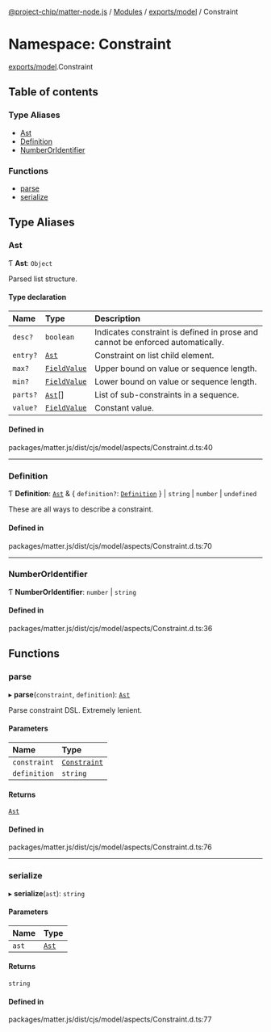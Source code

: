 [@project-chip/matter-node.js](../README.md) / [Modules](../modules.md) / [exports/model](exports_model.md) / Constraint

# Namespace: Constraint

[exports/model](exports_model.md).Constraint

## Table of contents

### Type Aliases

- [Ast](exports_model.Constraint.md#ast)
- [Definition](exports_model.Constraint.md#definition)
- [NumberOrIdentifier](exports_model.Constraint.md#numberoridentifier)

### Functions

- [parse](exports_model.Constraint.md#parse)
- [serialize](exports_model.Constraint.md#serialize)

## Type Aliases

### Ast

Ƭ **Ast**: `Object`

Parsed list structure.

#### Type declaration

| Name | Type | Description |
| :------ | :------ | :------ |
| `desc?` | `boolean` | Indicates constraint is defined in prose and cannot be enforced automatically. |
| `entry?` | [`Ast`](exports_model.Constraint.md#ast) | Constraint on list child element. |
| `max?` | [`FieldValue`](exports_model.md#fieldvalue) | Upper bound on value or sequence length. |
| `min?` | [`FieldValue`](exports_model.md#fieldvalue) | Lower bound on value or sequence length. |
| `parts?` | [`Ast`](exports_model.Constraint.md#ast)[] | List of sub-constraints in a sequence. |
| `value?` | [`FieldValue`](exports_model.md#fieldvalue) | Constant value. |

#### Defined in

packages/matter.js/dist/cjs/model/aspects/Constraint.d.ts:40

___

### Definition

Ƭ **Definition**: [`Ast`](exports_model.Constraint.md#ast) & { `definition?`: [`Definition`](exports_model.Constraint.md#definition)  } \| `string` \| `number` \| `undefined`

These are all ways to describe a constraint.

#### Defined in

packages/matter.js/dist/cjs/model/aspects/Constraint.d.ts:70

___

### NumberOrIdentifier

Ƭ **NumberOrIdentifier**: `number` \| `string`

#### Defined in

packages/matter.js/dist/cjs/model/aspects/Constraint.d.ts:36

## Functions

### parse

▸ **parse**(`constraint`, `definition`): [`Ast`](exports_model.Constraint.md#ast)

Parse constraint DSL.  Extremely lenient.

#### Parameters

| Name | Type |
| :------ | :------ |
| `constraint` | [`Constraint`](../classes/exports_model.Constraint-1.md) |
| `definition` | `string` |

#### Returns

[`Ast`](exports_model.Constraint.md#ast)

#### Defined in

packages/matter.js/dist/cjs/model/aspects/Constraint.d.ts:76

___

### serialize

▸ **serialize**(`ast`): `string`

#### Parameters

| Name | Type |
| :------ | :------ |
| `ast` | [`Ast`](exports_model.Constraint.md#ast) |

#### Returns

`string`

#### Defined in

packages/matter.js/dist/cjs/model/aspects/Constraint.d.ts:77
